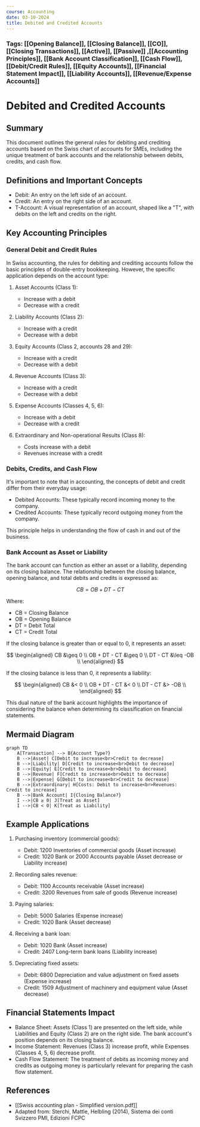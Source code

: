 ```yaml
---
course: Accounting
date: 03-10-2024
title: Debited and Credited Accounts
---
```

### Tags: [[Opening Balance]], [[Closing Balance]], [[CO]], [[Closing Transactions]], [[Active]], [[Passive]] ,[[Accounting Principles]], [[Bank Account Classification]], [[Cash Flow]], [[Debit/Credit Rules]], [[Equity Accounts]], [[Financial Statement Impact]], [[Liability Accounts]], [[Revenue/Expense Accounts]]
# Debited and Credited Accounts

## Summary
This document outlines the general rules for debiting and crediting accounts based on the Swiss chart of accounts for SMEs, including the unique treatment of bank accounts and the relationship between debits, credits, and cash flow.

## Definitions and Important Concepts
- Debit: An entry on the left side of an account.
- Credit: An entry on the right side of an account.
- T-Account: A visual representation of an account, shaped like a "T", with debits on the left and credits on the right.
## Key Accounting Principles

### General Debit and Credit Rules
In Swiss accounting, the rules for debiting and crediting accounts follow the basic principles of double-entry bookkeeping. However, the specific application depends on the account type:

1. Asset Accounts (Class 1):
   - Increase with a debit
   - Decrease with a credit

2. Liability Accounts (Class 2):
   - Increase with a credit
   - Decrease with a debit

3. Equity Accounts (Class 2, accounts 28 and 29):
   - Increase with a credit
   - Decrease with a debit

4. Revenue Accounts (Class 3):
   - Increase with a credit
   - Decrease with a debit

5. Expense Accounts (Classes 4, 5, 6):
   - Increase with a debit
   - Decrease with a credit

6. Extraordinary and Non-operational Results (Class 8):
   - Costs increase with a debit
   - Revenues increase with a credit

### Debits, Credits, and Cash Flow
It's important to note that in accounting, the concepts of debit and credit differ from their everyday usage:

- Debited Accounts: These typically record incoming money to the company.
- Credited Accounts: These typically record outgoing money from the company.

This principle helps in understanding the flow of cash in and out of the business.

### Bank Account as Asset or Liability
The bank account can function as either an asset or a liability, depending on its closing balance. The relationship between the closing balance, opening balance, and total debits and credits is expressed as:

$$ CB = OB + DT - CT $$

Where:
- CB = Closing Balance
- OB = Opening Balance
- DT = Debit Total
- CT = Credit Total

If the closing balance is greater than or equal to 0, it represents an asset:

$$ \begin{aligned}
CB &\geq 0 \\
OB + DT - CT &\geq 0 \\
DT - CT &\leq -OB \\
\end{aligned} $$

If the closing balance is less than 0, it represents a liability:

$$ \begin{aligned}
CB &< 0 \\
OB + DT - CT &< 0 \\
DT - CT &> -OB \\
\end{aligned} $$

This dual nature of the bank account highlights the importance of considering the balance when determining its classification on financial statements.

## Mermaid Diagram

```mermaid
graph TD
    A[Transaction] --> B{Account Type?}
    B -->|Asset| C[Debit to increase<br>Credit to decrease]
    B -->|Liability| D[Credit to increase<br>Debit to decrease]
    B -->|Equity| E[Credit to increase<br>Debit to decrease]
    B -->|Revenue| F[Credit to increase<br>Debit to decrease]
    B -->|Expense| G[Debit to increase<br>Credit to decrease]
    B -->|Extraordinary| H[Costs: Debit to increase<br>Revenues: Credit to increase]
    B -->|Bank Account| I{Closing Balance?}
    I -->|CB ≥ 0| J[Treat as Asset]
    I -->|CB < 0| K[Treat as Liability]
```

## Example Applications
1. Purchasing inventory (commercial goods):
   - Debit: 1200 Inventories of commercial goods (Asset increase)
   - Credit: 1020 Bank or 2000 Accounts payable (Asset decrease or Liability increase)

2. Recording sales revenue:
   - Debit: 1100 Accounts receivable (Asset increase)
   - Credit: 3200 Revenues from sale of goods (Revenue increase)

3. Paying salaries:
   - Debit: 5000 Salaries (Expense increase)
   - Credit: 1020 Bank (Asset decrease)

4. Receiving a bank loan:
   - Debit: 1020 Bank (Asset increase)
   - Credit: 2407 Long-term bank loans (Liability increase)

5. Depreciating fixed assets:
   - Debit: 6800 Depreciation and value adjustment on fixed assets (Expense increase)
   - Credit: 1509 Adjustment of machinery and equipment value (Asset decrease)

## Financial Statements Impact
- Balance Sheet: Assets (Class 1) are presented on the left side, while Liabilities and Equity (Class 2) are on the right side. The bank account's position depends on its closing balance.
- Income Statement: Revenues (Class 3) increase profit, while Expenses (Classes 4, 5, 6) decrease profit.
- Cash Flow Statement: The treatment of debits as incoming money and credits as outgoing money is particularly relevant for preparing the cash flow statement.

## References
- [[Swiss accounting plan - Simplified version.pdf]]
- Adapted from: Sterchi, Mattle, Helbling (2014), Sistema dei conti Svizzero PMI, Edizioni FCPC